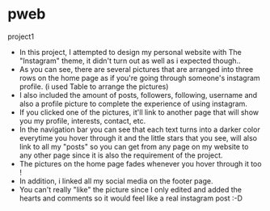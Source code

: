 # pweb
project1

- In this project, I attempted to design my personal website with The "Instagram" theme, it didn't turn out as well as i expected though..
- As you can see, there are several pictures that are arranged into three rows on the home page as if you're going through someone's instagram profile. 
  (i used Table to arrange the pictures)
- I also included the amount of posts, followers, following, username and also a profile picture to complete the experience of using instagram.
- If you clicked one of the pictures, it'll link to another page that will show you my profile, interests, contact, etc.
- In the navigation bar you can see that each text turns into a darker color everytime you hover through it 
  and the little stars that you see, will also link to all my "posts" so you can get from any page on my website 
  to any other page since it is also the requirement of the project.
- The pictures on the home page fades whenever you hover through it too !
- In addition, i linked all my social media on the footer page.
- You can't really "like" the picture since I only edited and added the hearts and comments so it would feel like a real instagram post :-D
